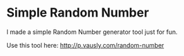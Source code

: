﻿# Simple Random Number

I made a simple Random Number generator tool just for fun.

Use this tool here: http://p.vausly.com/random-number
